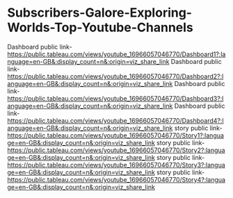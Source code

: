 # Subscribers-Galore-Exploring-Worlds-Top-Youtube-Channels

Dashboard public link-https://public.tableau.com/views/youtube_16966057046770/Dashboard1?:language=en-GB&:display_count=n&:origin=viz_share_link
Dashboard public link-https://public.tableau.com/views/youtube_16966057046770/Dashboard2?:language=en-GB&:display_count=n&:origin=viz_share_link
Dashboard public link-https://public.tableau.com/views/youtube_16966057046770/Dashboard3?:language=en-GB&:display_count=n&:origin=viz_share_link
Dashboard public link-https://public.tableau.com/views/youtube_16966057046770/Dashboard4?:language=en-GB&:display_count=n&:origin=viz_share_link
story public link-https://public.tableau.com/views/youtube_16966057046770/Story1?:language=en-GB&:display_count=n&:origin=viz_share_link
story public link-https://public.tableau.com/views/youtube_16966057046770/Story2?:language=en-GB&:display_count=n&:origin=viz_share_link
story public link-https://public.tableau.com/views/youtube_16966057046770/Story3?:language=en-GB&:display_count=n&:origin=viz_share_link
story public link-https://public.tableau.com/views/youtube_16966057046770/Story4?:language=en-GB&:display_count=n&:origin=viz_share_link
